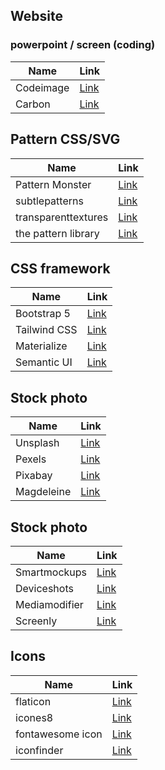 ## Website

### powerpoint / screen (coding)

| Name      | Link                               |
| --------- | ---------------------------------- |
| Codeimage | [Link](https://app.codeimage.dev/) |
| Carbon    | [Link](https://carbon.now.sh/)     |


## Pattern CSS/SVG
| Name      | Link                               |
| --------- | ---------------------------------- |
| Pattern Monster           | [Link](https://fr.pattern.monster/) |
| subtlepatterns            | [Link](https://www.toptal.com/designers/subtlepatterns/)     |
| transparenttextures       | [Link](https://www.transparenttextures.com/) |
| the pattern library       | [Link](http://thepatternlibrary.com/) |

## CSS framework
| Name      | Link                               |
| --------- | ---------------------------------- |
| Bootstrap 5      | [Link](https://getbootstrap.com/) |
| Tailwind CSS     | [Link](https://tailwindcss.com/)     |
| Materialize      | [Link](https://materializecss.com/) |
| Semantic UI      | [Link](https://semantic-ui.com/) |


## Stock photo 
| Name      | Link                               |
| --------- | ---------------------------------- |
| Unsplash      | [Link](https://unsplash.com/fr) |
| Pexels     | [Link](https://www.pexels.com/fr-fr/)     |
| Pixabay      | [Link](https://pixabay.com/fr/) |
| Magdeleine      | [Link](https://magdeleine.co/) |

## Stock photo 
| Name      | Link                               |
| --------- | ---------------------------------- |
| Smartmockups      | [Link](https://smartmockups.com/fr) |
| Deviceshots     | [Link](https://deviceshots.com/)     |
| Mediamodifier      | [Link](https://mediamodifier.com/) |
| Screenly      | [Link](https://screely.com/) |

## Icons
| Name      | Link                               |
| --------- | ---------------------------------- |
| flaticon      | [Link](https://www.flaticon.com/fr/) |
| icones8     | [Link](https://icones8.fr/)     |
| fontawesome icon      | [Link](https://fontawesome.com/icons) |
| iconfinder      | [Link](https://www.iconfinder.com/) |
